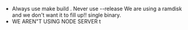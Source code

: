 - Always use make build . Never use --release  We are using a ramdisk and we don't want it to fill up!! single binary.
- WE AREN"T USING NODE SERVER t